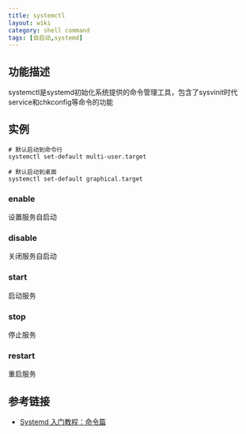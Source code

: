 ```yaml
---
title: systemctl
layout: wiki
category: shell command
tags: [自启动,systemd]
---
```


## 功能描述

systemctl是systemd初始化系统提供的命令管理工具，包含了sysvinit时代service和chkconfig等命令的功能


## 实例

~~~Text
# 默认启动到命令行
systemctl set-default multi-user.target

# 默认启动到桌面
systemctl set-default graphical.target
~~~

### enable

设置服务自启动

### disable

关闭服务自启动

### start

启动服务

### stop

停止服务

### restart

重启服务

## 参考链接

* [Systemd 入门教程：命令篇](http://www.ruanyifeng.com/blog/2016/03/systemd-tutorial-commands.html)
